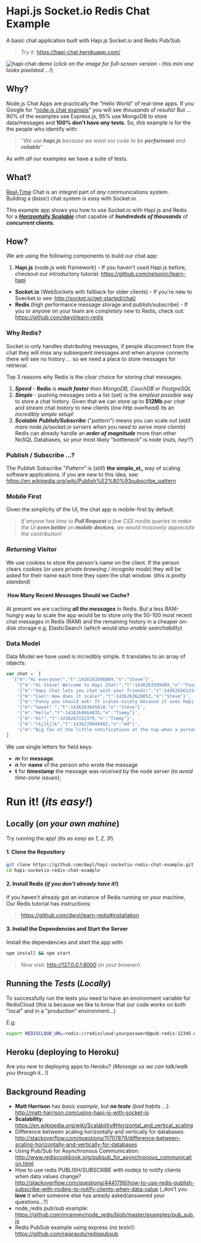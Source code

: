 # Hapi.js Socket.io Redis Chat Example

A basic chat application built with Hapi.js Socket.io and Redis Pub/Sub

> Try it: https://hapi-chat.herokuapp.com/

![hapi-chat-demo](https://cdn.rawgit.com/nelsonic/nelsonic.github.io/master/img/hapi-chat-full-res.gif)
(_click on the image for full-screen version - this mini one looks pixelated ...!_)

## Why?

Node.js Chat Apps are practically the "Hello World" of real-time apps.
If you Google for
"[node.js chat example](https://www.google.pt/search?q=node.js+chat+example)"
you will see *thousands* of results! But ... 90% of the examples use Express.js,
95% use MongoDB to store data/messages and **100% don't have _any_ tests**.
So, *this* example is for the the people who identify with:
> "_We use **hapi.js** because we want our code to be **performant** and **reliable**_"

As with *all* our examples we have a suite of tests.

## What?

[Real-Time](https://en.wikipedia.org/wiki/Real-time_computing#Near_real-time) Chat is an _integral_ part of _any_ communications system.  
Building a (*basic*) chat system is *easy* with Socket.io.

This example app shows you how to use Socket.io with Hapi.js and Redis for
a [***Horizontally Scalable***](http://stackoverflow.com/questions/11707879/difference-between-scaling-horizontally-and-vertically-for-databases) chat capable of
**_hundrededs of thousands_** of **_concurrent_ clients**.


## How?

We are using the following components to build our chat app:

1. **Hapi.js** (node.js web framework) - If you haven't used Hapi.js before, checkout our introductory tutorial: https://github.com/nelsonic/learn-hapi
+ **Socket.io** (WebSockets with fallback for older clients) - If you're new to Soecket.io see: http://socket.io/get-started/chat/
+ **Redis** (high performance message storage and publish/subscribe) - If you or anyone on your team are *completely* new to Redis, check out: https://github.com/dwyl/learn-redis

### Why Redis?

Socket.io only handles distributing messages, if people disconnect from the chat they will miss any subsequent messages and when anyone connects there will see no history ... so we need a place to store messages for retrieval.

Top 3 reasons why Redis is the *clear* choice for storing chat messages.

1. ***Speed***  - **Redis** is _**much faster** than MongoDB, CouchDB or PostgreSQL_
2. ***Simple*** - pushing messages onto a list (set) is the _simplest
possible_ way to store a chat history. Given that we can store up to **512Mb** *per chat* and *stream* chat *history* to new clients (*low http overhead*) its an
*incredibly simple setup*!
3. ***Scalable*** ***Publish/Subscribe*** ("_pattern_") means you can scale *out*
(*add more node.js/socket.io servers when you need to serve more clients*)
Redis can already handle an ***order of magnitude*** more than other NoSQL Databases,
so your most likely "bottleneck" is node (*nuts, hey!?*)

### Publish / Subscribe ...?

The Publish Subscribe "_Pattern_" is (_still_) **the simple_st_** way of scaling software applications.
if you are new to this idea, see: https://en.wikipedia.org/wiki/Publish%E2%80%93subscribe_pattern

### Mobile First

Given the simplicity of the UI, the chat app is mobile-first by default.
> _If anyone has time to **Pull Request** a few CSS media queries to make the UI **even better** on **mobile devices**, we would massively appreciate the contribution_!

### *Returning* Visitor

We use cookies to store the person's name on the client. If the person
clears cookies (_or uses private browsing / incognito mode_) they will be asked
for their name each time they open the chat window. (_this is pretty standard_)

####  How Many Recent Messages Should we Cache?

At present we are caching ***all the messages*** in Redis.
But a less RAM-hungry way to scale the app would be to store only the 50-100 most recent chat messages in Redis (RAM) and the remaining history in a cheaper on-disk storage e.g. ElasticSearch (_which would also enable searchability_)

### Data Model

Data Model we have used is incredibly simple.
It translates to an array of objects:

```js
var chat =  [
  '{"m":"Hi everyone!","t":1436263590869,"n":"Steve"}',
    '{"m":"Hi Steve! Welcome to Hapi Chat!","t":1436263599489,"n":"Foxy"}',
    '{"m":"Hapi Chat lets you chat with your friends!","t":1436263613141,"n":"Oprah"}',
    '{"m":"Cool! How does it scale?","t":1436263620853,"n":"Steve"}',
    '{"m":"Funny you should ask! It scales nicely because it uses Hapi.js and Redis!","t":1436263639989,"n":"Chroma"}',
    '{"m":"Sweet! ","t":1436263645610,"n":"Steve"}',
    '{"m":"Hello","t":1436264664835,"n":"Timmy"}',
    '{"m":"Hi!","t":1436267152379,"n":"Timmy"}',
    '{"m":"lkjlkjlk","t":1436270948402,"n":"dd"}',
    '{"m":"Big fan of the little notifications at the top when a person joins","t":1436273109909,"n":"iteles"}'
]
```
We use single letters for field keys:
+ **m** for **message**.
+ **n** for **name** of the person who wrote the message
+ **t** for **timestamp** the message was *received* by the node _server_ (_to avoid time-zone issues_);

# Run it! (_its easy!_)

## Locally (_on your own mahine_)

Try running the app! (_Its as easy as 1, 2, 3!_)

#### 1. Clone the Repository

```sh
git clone https://github.com/dwyl/hapi-socketio-redis-chat-example.git
cd hapi-socketio-redis-chat-example
```

#### 2. Install Redis (_if you don't already have it!_)

If you haven't already got an instance of Redis running on your machine,
Our Redis tutorial has instructions:
> https://github.com/dwyl/learn-redis#installation

#### 3. Install the Dependencies and Start the Server

Install the dependencies and *start* the app with:
```sh
npm install && npm start
```

> Now visit: http://127.0.0.1:8000 (_in your browser_)

## Running the _Tests_ (_Locally_)

To successfully run the tests you need to have an environment variable for RedisCloud
(this is because we like to know that our code works on both "local" and in a "production" environment...)

E.g:
```sh
export REDISCLOUD_URL=redis://rediscloud:yourpassword@pub-redis-12345.eu-west-1-2.1.ec2.garantiadata.com:12345
```

## Heroku (deploying to Heroku)

Are you _new to_ deploying apps to _Heroku_? (_Message us we can talk/walk you through it..._!)


## Background Reading

+ **Matt Harrison** has *basic example*, but ***no tests*** (*bad habits ...*):
http://matt-harrison.com/using-hapi-js-with-socket-io
+ **Scalability**: https://en.wikipedia.org/wiki/Scalability#Horizontal_and_vertical_scaling
+ Difference between scaling horizontally and vertically for databases:
http://stackoverflow.com/questions/11707879/difference-between-scaling-horizontally-and-vertically-for-databases
+ Using Pub/Sub for Asynchronous Communication:
http://www.rediscookbook.org/pubsub_for_asynchronous_communication.html
+ How to use redis PUBLISH/SUBSCRIBE with nodejs to notify clients when data values change? http://stackoverflow.com/questions/4441798/how-to-use-redis-publish-subscribe-with-nodejs-to-notify-clients-when-data-value (_don't you **love** it when someone else has aready asked/answered your questions...?)
+ node_redis pub/sub example: https://github.com/mranney/node_redis/blob/master/examples/pub_sub.js
+ Redis PubSub example using express (_no tests_!): https://github.com/rajaraodv/redispubsub
